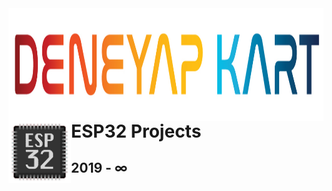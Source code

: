<img align="right" width="1167" height="180" src="img1.jpg">
<img align="left" width="100" height="100" src="img.png">


# ESP32 Projects
## 2019 - ∞
